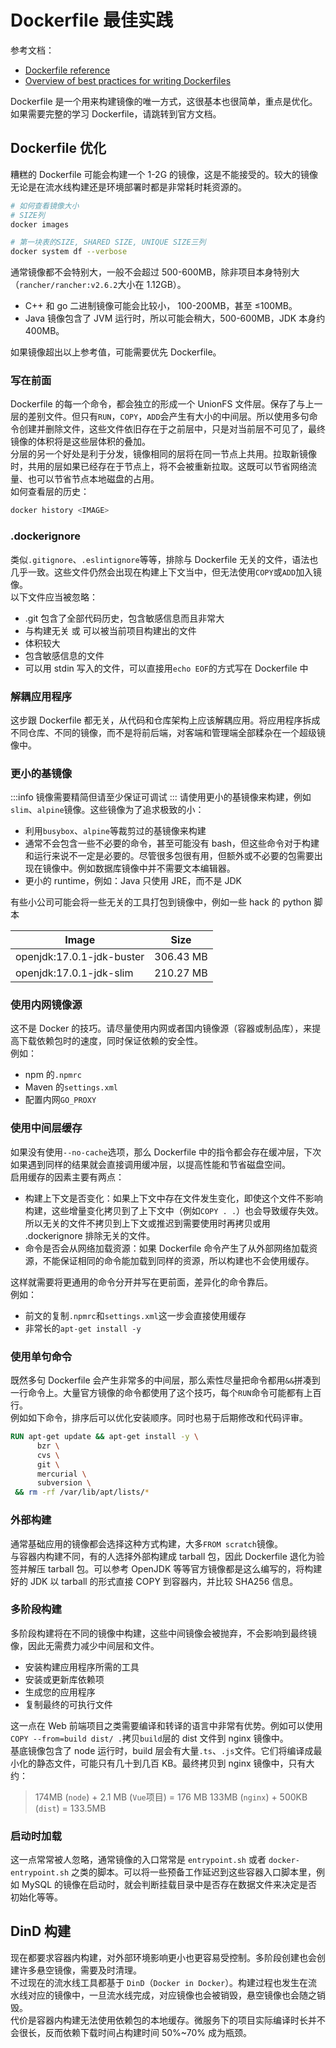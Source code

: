 
# Dockerfile 最佳实践

参考文档：

- [Dockerfile reference](https://docs.docker.com/engine/reference/builder/)
- [Overview of best practices for writing Dockerfiles](https://docs.docker.com/develop/develop-images/dockerfile_best-practices/)

Dockerfile 是一个用来构建镜像的唯一方式，这很基本也很简单，重点是优化。如果需要完整的学习 Dockerfile，请跳转到官方文档。

## Dockerfile 优化
糟糕的 Dockerfile 可能会构建一个 1-2G 的镜像，这是不能接受的。较大的镜像无论是在流水线构建还是环境部署时都是非常耗时耗资源的。
```bash
# 如何查看镜像大小
# SIZE列
docker images

# 第一块表的SIZE, SHARED SIZE, UNIQUE SIZE三列
docker system df --verbose
```
通常镜像都不会特别大，一般不会超过 500-600MB，除非项目本身特别大（`rancher/rancher:v2.6.2`大小在 1.12GB）。

- C++ 和 go 二进制镜像可能会比较小， 100-200MB，甚至 ≤100MB。
- Java 镜像包含了 JVM 运行时，所以可能会稍大，500-600MB，JDK 本身约 400MB。

如果镜像超出以上参考值，可能需要优先 Dockerfile。

### 写在前面
Dockerfile 的每一个命令，都会独立的形成一个 UnionFS 文件层。保存了与上一层的差别文件。但只有`RUN`，`COPY`，`ADD`会产生有大小的中间层。所以使用多句命令创建并删除文件，这些文件依旧存在于之前层中，只是对当前层不可见了，最终镜像的体积将是这些层体积的叠加。<br />分层的另一个好处是利于分发，镜像相同的层将在同一节点上共用。拉取新镜像时，共用的层如果已经存在于节点上，将不会被重新拉取。这既可以节省网络流量、也可以节省节点本地磁盘的占用。<br />如何查看层的历史：
```bash
docker history <IMAGE>
```

### .dockerignore
类似`.gitignore`、`.eslintignore`等等，排除与 Dockerfile 无关的文件，语法也几乎一致。这些文件仍然会出现在构建上下文当中，但无法使用`COPY`或`ADD`加入镜像。<br />以下文件应当被忽略：

- .git 包含了全部代码历史，包含敏感信息而且非常大
- 与构建无关 或 可以被当前项目构建出的文件
- 体积较大
- 包含敏感信息的文件
- 可以用 stdin 写入的文件，可以直接用`echo EOF`的方式写在 Dockerfile 中

### 解耦应用程序
这步跟 Dockerfile 都无关，从代码和仓库架构上应该解耦应用。将应用程序拆成不同仓库、不同的镜像，而不是将前后端，对客端和管理端全部糅杂在一个超级镜像中。

### 更小的基镜像
:::info
镜像需要精简但请至少保证可调试
:::
请使用更小的基镜像来构建，例如`slim`、`alpine`镜像。这些镜像为了追求极致的小：

- 利用`busybox`、`alpine`等裁剪过的基镜像来构建
- 通常不会包含一些不必要的命令，甚至可能没有 bash，但这些命令对于构建和运行来说不一定是必要的。尽管很多包很有用，但额外或不必要的包需要出现在镜像中。例如数据库镜像中并不需要文本编辑器。
- 更小的 runtime，例如：Java 只使用 JRE，而不是 JDK

有些小公司可能会将一些无关的工具打包到镜像中，例如一些 hack 的 python 脚本

| Image | Size |
| --- | --- |
| openjdk:17.0.1-jdk-buster | 306.43 MB |
| openjdk:17.0.1-jdk-slim | 210.27 MB |


### 使用内网镜像源
这不是 Docker 的技巧。请尽量使用内网或者国内镜像源（容器或制品库），来提高下载依赖包时的速度，同时保证依赖的安全性。<br />例如：

- npm 的`.npmrc`
- Maven 的`settings.xml`
- 配置内网`GO_PROXY`

### 使用中间层缓存
如果没有使用`--no-cache`选项，那么 Dockerfile 中的指令都会存在缓冲层，下次如果遇到同样的结果就会直接调用缓冲层，以提高性能和节省磁盘空间。<br />启用缓存的因素主要有两点：

- 构建上下文是否变化：如果上下文中存在文件发生变化，即使这个文件不影响构建，这些增量变化拷贝到了上下文中（例如`COPY . .`）也会导致缓存失效。所以无关的文件不拷贝到上下文或推迟到需要使用时再拷贝或用 .dockerignore 排除无关的文件。
- 命令是否会从网络加载资源：如果 Dockerfile 命令产生了从外部网络加载资源，不能保证相同的命令能加载到同样的资源，所以构建也不会使用缓存。

这样就需要将更通用的命令分开并写在更前面，差异化的命令靠后。<br />例如：

- 前文的复制`.npmrc`和`settings.xml`这一步会直接使用缓存
- 非常长的`apt-get install -y`

### 使用单句命令
既然多句 Dockerfile 会产生非常多的中间层，那么索性尽量把命令都用`&&`拼凑到一行命令上。大量官方镜像的命令都使用了这个技巧，每个`RUN`命令可能都有上百行。<br />例如如下命令，排序后可以优化安装顺序。同时也易于后期修改和代码评审。
```dockerfile
RUN apt-get update && apt-get install -y \
      bzr \
      cvs \
      git \
      mercurial \
      subversion \
 && rm -rf /var/lib/apt/lists/*
```

### 外部构建
通常基础应用的镜像都会选择这种方式构建，大多`FROM scratch`镜像。<br />与容器内构建不同，有的人选择外部构建成 tarball 包，因此 Dockerfile 退化为验签并解压 tarball 包。可以参考 OpenJDK 等等官方镜像都是这么编写的，将构建好的 JDK 以 tarball 的形式直接 COPY 到容器内，并比较 SHA256 信息。

### 多阶段构建
多阶段构建将在不同的镜像中构建，这些中间镜像会被抛弃，不会影响到最终镜像，因此无需费力减少中间层和文件。

- 安装构建应用程序所需的工具
- 安装或更新库依赖项
- 生成您的应用程序
- 复制最终的可执行文件

这一点在 Web 前端项目之类需要编译和转译的语言中非常有优势。例如可以使用`COPY --from=build dist/ .`拷贝`build`层的 dist 文件到 nginx 镜像中。<br />基底镜像包含了 node 运行时，build 层会有大量`.ts`、`.js`文件。它们将编译成最小化的静态文件，可能只有几十到几百 KB。最终拷贝到 nginx 镜像中，只有大约：
> 174MB (`node`) + 2.1 MB (`Vue`项目) = 176 MB
> 133MB (`nginx`) + 500KB (`dist`) = 133.5MB


### 启动时加载
这一点常常被人忽略，通常镜像的入口常常是 `entrypoint.sh` 或者 `docker-entrypoint.sh` 之类的脚本。可以将一些预备工作延迟到这些容器入口脚本里，例如 MySQL 的镜像在启动时，就会判断挂载目录中是否存在数据文件来决定是否初始化等等。

## DinD 构建
现在都要求容器内构建，对外部环境影响更小也更容易受控制。多阶段创建也会创建许多悬空镜像，需要及时清理。<br />不过现在的流水线工具都基于 `DinD`（`Docker in Docker`）。构建过程也发生在流水线对应的镜像中，一旦流水线完成，对应镜像也会被销毁，悬空镜像也会随之销毁。<br />代价是容器内构建无法使用依赖包的本地缓存。微服务下的项目实际编译时长并不会很长，反而依赖下载时间占构建时间 50%~70% 成为瓶颈。
